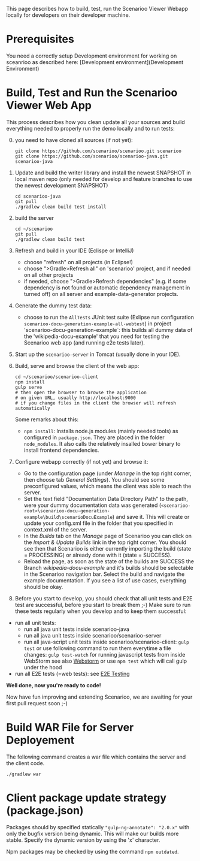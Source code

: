 This page describes how to build, test, run the Scenarioo Viewer Webapp locally for developers on their developer machine.

# Prerequisites

You need a correctly setup Development environment for working on sceanrioo as described here: [Development environment](Development Environment)

# Build, Test and Run the Scenarioo Viewer Web App

This process describes how you clean update all your sources and build everything needed to properly run the demo locally and to run tests:

0. you need to have cloned all sources (if not yet):
    ```
    git clone https://github.com/scenarioo/scenarioo.git scenarioo
    git clone https://github.com/scenarioo/scenarioo-java.git scenarioo-java
    ```

1. Update and build the writer library and install the newest SNAPSHOT in local maven repo (only needed for develop and feature branches to use the newest development SNAPSHOT)
     ```
     cd scenarioo-java
     git pull
     ./gradlew clean build test install
     ```

2. build the server
    ```
    cd ~/scenarioo
    git pull
    ./gradlew clean build test
    ```

3. Refresh and build in your IDE (Eclispe or IntelliJ)
   * choose "refresh" on all projects (in Eclipse!)
   * choose ">Gradle>Refresh all" on 'scenarioo' project, and if needed on all other projects
   * if needed, choose ">Gradle>Refresh dependencies" (e.g. if some dependency is not found or automatic dependency management in turned off) on all server and example-data-generator projects.

4. Generate the dummy test data:
   * choose to run the `AllTests` JUnit test suite (Exlipse run configuration `scenarioo-docu-generation-example-all-webtest`) in project 'scenarioo-docu-generation-example`: this builds all dummy data of the 'wikipedia-docu-example' that you need for testing the Scenarioo web app (and running e2e tests later).

5. Start up the `scenarioo-server` in Tomcat (usually done in your IDE).

6. Build, serve and browse the client of the web app:
    ```
    cd ~/scenarioo/scenarioo-client
    npm install
    gulp serve
    # then open the browser to browse the application 
    # on given URL, usually http://localhost:9000
    # if you change files in the client the browser will refresh automatically
    ```
    Some remarks about this:
    * `npm install`: Installs node.js modules (mainly needed tools) as configured in `package.json`. They are placed in the folder `node_modules`. It also calls the relatively insalled bower binary to install frontend dependencies.

7. Configure webapp correctly (if not yet) and browse it:
   * Go to the configuration page (under _Manage_ in the top right corner, then choose tab _General Settings_). You should see some preconfigured values, which means the client was able to reach the server.
   * Set the text field "Documentation Data Directory Path" to the path, were your dummy documentation data was generated (`<scenarioo-root>\scenarioo-docu-generation-example\build\scenarioDocuExample`) and save it. This will create or update your config.xml file in the folder that you specified in context.xml of the server.   
   * In the _Builds_ tab on the _Manage_ page of Scenarioo you can click on the _Import & Update Builds_ link in the top right corner. You should see then that Scenarioo is either currently importing the build (state = PROCESSING) or already done with it (state = SUCCESS).
   * Reload the page, as soon as the state of the builds are SUCCESS the Branch _wikipedia-docu-example_ and it's builds should be selectable in the Scenarioo navigation bar. Select the build and navigate the example documentation. If you see a list of use cases, everything should be okay.

8. Before you start to develop, you should check that all unit tests and E2E test are successful, before you start to break them ;-) Make sure to run these tests regularly when you develop and to keep them successful:
  * run all unit tests:
    * run all java unit tests inside scenarioo-java
    * run all java unit tests inside scenarioo/scenarioo-server
    * run all java-script unit tests inside scenarioo/scenarioo-client:
      `gulp test`
      or use following command to run them everytime a file changes:
      `gulp test-watch`
      for running javascript tests from inside WebStorm see also [Webstorm](./Development-Environment#webstorm)
      or use
      `npm test` which will call gulp under the hood
  * run all E2E tests (=web tests): see [E2E Testing](e2eTesting)

**Well done, now you're ready to code!**

Now have fun improving and extending Scenarioo, we are awaiting for your first pull request soon ;-)


# Build WAR File for Server Deployement

The following command creates a war file which contains the server and the client code.  

```
./gradlew war
```

# Client package update strategy (package.json)
Packages should by specified statically
``` "gulp-ng-annotate": "2.0.x" ``` with only the bugfix version being dynamic. This will make our builds more stable. Specify the dynamic version by using the 'x' character.

Npm packages may be checked by using the command ``` npm outdated ```. 

